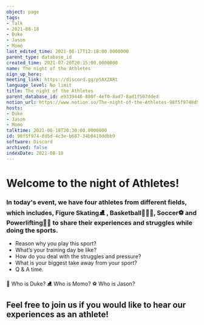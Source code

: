 ```yaml
---
object: page
tags:
- Talk
- 2021-08-18
- Duke
- Jason
- Momo
last_edited_time: 2021-08-17T12:18:00.0000000
parent_type: database_id
created_time: 2021-07-20T20:15:00.0000000
name: The night of the Athletes
sign_up_here: 
meeting_link: https://discord.gg/pSAXZARt
language_level: No limit
title: The night of the Athletes
parent_database_id: e9339446-880f-4ef0-8ad7-8ad1f507dded
notion_url: https://www.notion.so/The-night-of-the-Athletes-98f5f9748d5d4c3eb68734b0410ddbb9
hosts:
- Duke
- Jason
- Momo
talktime: 2021-08-18T20:30:00.0000000
id: 98f5f974-8d5d-4c3e-b687-34b0410ddbb9
software: Discord
archived: false
indexDate: 2021-08-18
---
```


#                     Welcome to the night of Athletes!



### In today's event, we have four athletes from different fields, which includes, Figure Skating⛸️ , Basketball⛹🏻‍♀️, Soccer⚽ and Powerlifting🏋🏽 to share their experiences and struggles while doing the sports. 
 
   - Reason why you play this sport?
   - What’s your training day be like?
   - How do you deal with the struggles and pressure?
   - What is your biggest take away from your sport?
   - Q & A time. 

👑 Who is Duke?
⛸️ Who is Momo?
⚽ Who is Jason?


## Feel free to join us if you would like to hear our experiences as an athlete!



